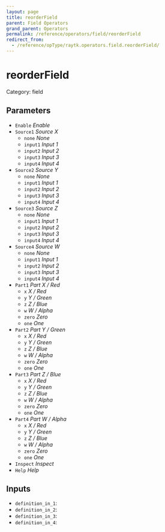 ```yaml
---
layout: page
title: reorderField
parent: Field Operators
grand_parent: Operators
permalink: /reference/operators/field/reorderField
redirect_from:
  - /reference/opType/raytk.operators.field.reorderField/
---
```


# reorderField

Category: field



## Parameters

* `Enable` *Enable*
* `Source1` *Source X*
  * `none` *None*
  * `input1` *Input 1*
  * `input2` *Input 2*
  * `input3` *Input 3*
  * `input4` *Input 4*
* `Source2` *Source Y*
  * `none` *None*
  * `input1` *Input 1*
  * `input2` *Input 2*
  * `input3` *Input 3*
  * `input4` *Input 4*
* `Source3` *Source Z*
  * `none` *None*
  * `input1` *Input 1*
  * `input2` *Input 2*
  * `input3` *Input 3*
  * `input4` *Input 4*
* `Source4` *Source W*
  * `none` *None*
  * `input1` *Input 1*
  * `input2` *Input 2*
  * `input3` *Input 3*
  * `input4` *Input 4*
* `Part1` *Part X / Red*
  * `x` *X / Red*
  * `y` *Y / Green*
  * `z` *Z / Blue*
  * `w` *W / Alpha*
  * `zero` *Zero*
  * `one` *One*
* `Part2` *Part Y / Green*
  * `x` *X / Red*
  * `y` *Y / Green*
  * `z` *Z / Blue*
  * `w` *W / Alpha*
  * `zero` *Zero*
  * `one` *One*
* `Part3` *Part Z / Blue*
  * `x` *X / Red*
  * `y` *Y / Green*
  * `z` *Z / Blue*
  * `w` *W / Alpha*
  * `zero` *Zero*
  * `one` *One*
* `Part4` *Part W / Alpha*
  * `x` *X / Red*
  * `y` *Y / Green*
  * `z` *Z / Blue*
  * `w` *W / Alpha*
  * `zero` *Zero*
  * `one` *One*
* `Inspect` *Inspect*
* `Help` *Help*

## Inputs

* `definition_in_1`: 
* `definition_in_2`: 
* `definition_in_3`: 
* `definition_in_4`: 